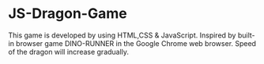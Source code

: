 # JS-Dragon-Game
This game is developed by using HTML,CSS & JavaScript.
Inspired by built-in browser game DINO-RUNNER in the Google Chrome web browser.
Speed of the dragon will increase gradually.
